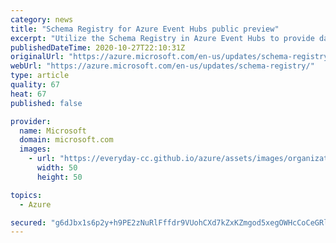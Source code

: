 ```yaml
---
category: news
title: "Schema Registry for Azure Event Hubs public preview"
excerpt: "Utilize the Schema Registry in Azure Event Hubs to provide data governance and operational efficiencies for message delivery."
publishedDateTime: 2020-10-27T22:10:31Z
originalUrl: "https://azure.microsoft.com/en-us/updates/schema-registry/"
webUrl: "https://azure.microsoft.com/en-us/updates/schema-registry/"
type: article
quality: 67
heat: 67
published: false

provider:
  name: Microsoft
  domain: microsoft.com
  images:
    - url: "https://everyday-cc.github.io/azure/assets/images/organizations/microsoft.com-50x50.jpg"
      width: 50
      height: 50

topics:
  - Azure

secured: "g6dJbx1s6p2y+h9PE2zNuRlFffdr9VUohCXd7kZxKZmgod5xegOWHcCoCeGRlWmJH6u2EzSS1AOvYZ9fNtvIRGAs5qxvAe8f5d7fa+fdlvpcVxnDMZ1CkmM5t0K+k/QMpsqzAI1TksPbjMKJ/ehKL8zMMwsPYkR1QfFcyphFAzGU/I4NeFRjDCD1O7UCYNLtNsmBQwBgyIexPYUyQJnpffpbP4lqiUsgJb/TRhUGEezvZ9IAdRTf8CzvT9vbJtdfUVN1I87BIO4U+Cb1KBYsoddEWVGLKAqEyb7EkMAF9tKPUMySFCDMtdoKvlMCgLuqp16DouWowD4uo9rqTjRhovpqw6HK8ybbHOtsgaMw5+Y=;G+KxbtXitgZVyNcUo8jfcw=="
---
```



